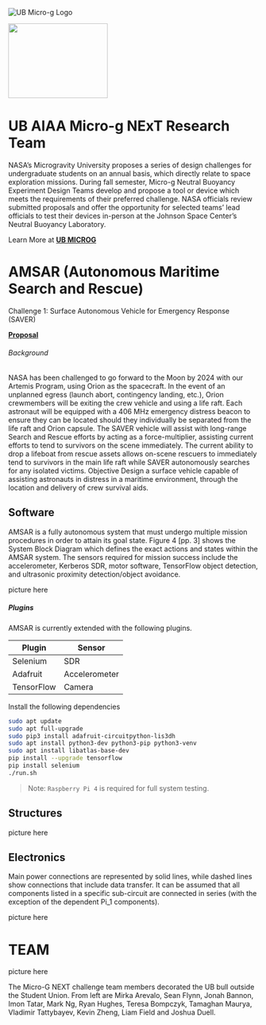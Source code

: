 ![UB Micro-g Logo](https://github.com/vtattyba/University-at-Buffalo-Micro-g-NExT-Team-/blob/master/Logo.png)

<img src="https://github.com/vtattyba/University-at-Buffalo-Micro-g-NExT-Team-/blob/master/Logo.png" width="200" height="150">

# UB AIAA Micro-g NExT Research Team
NASA’s Microgravity University proposes a series of design challenges for undergraduate students on an annual basis, which directly relate to space exploration missions. During fall semester, Micro-g Neutral Buoyancy Experiment Design Teams develop and propose a tool or device which meets the requirements of their preferred challenge. NASA officials review submitted proposals and offer the opportunity for selected teams’ lead officials to test their devices in-person at the Johnson Space Center’s Neutral Buoyancy Laboratory. 

Learn More at [**UB MICROG**](https://www.ubaiaa.org/microg.html)

# AMSAR (Autonomous Maritime Search and Rescue)
Challenge 1: Surface Autonomous Vehicle for Emergency Response (SAVER)

[**Proposal**](https://www.ubaiaa.org/docs/2021.pdf)

###### Background
NASA has been challenged to go forward to the Moon by 2024 with our Artemis Program, using
Orion as the spacecraft. In the event of an unplanned egress (launch abort, contingency landing, etc.), Orion crewmembers will be exiting the crew vehicle and using a life raft. Each astronaut will be equipped with a 406 MHz emergency distress beacon to ensure they can be located should they individually be separated from the life raft and Orion capsule. The SAVER vehicle will assist with long-range Search and Rescue efforts by acting as a force-multiplier, assisting current efforts to tend to survivors on the scene immediately. The current ability to drop a lifeboat from rescue assets allows on-scene rescuers to immediately tend to survivors in the main life raft while SAVER autonomously searches for any isolated victims. Objective Design a surface vehicle capable of assisting astronauts in distress in a maritime environment, through the location and delivery of crew survival aids.

## Software
AMSAR is a fully autonomous system that must undergo multiple mission procedures in order to
attain its goal state. Figure 4 [pp. 3] shows the System Block Diagram which defines the exact actions and states within the AMSAR system. The sensors required for mission success include the accelerometer, Kerberos SDR, motor software, TensorFlow object detection, and ultrasonic proximity detection/object avoidance.

picture here

##### Plugins

AMSAR is currently extended with the following plugins.

| Plugin | Sensor |
| ------ | ------ |
| Selenium | SDR |
| Adafruit | Accelerometer |
| TensorFlow | Camera |

Install the following dependencies
```sh
sudo apt update
sudo apt full-upgrade
sudo pip3 install adafruit-circuitpython-lis3dh
sudo apt install python3-dev python3-pip python3-venv
sudo apt install libatlas-base-dev 
pip install --upgrade tensorflow
pip install selenium
./run.sh
```
> Note: `Raspberry Pi 4` is required for full system testing.

## Structures
picture here

## Electronics
Main power connections are represented by solid lines, while dashed lines show connections that include data transfer. It can be assumed that all components listed in a specific sub-circuit are connected in series (with the exception of the dependent Pi_1 components).

picture here

# TEAM

picture here

The Micro-G NEXT challenge team members decorated the UB bull outside the Student Union. From left are Mirka Arevalo, Sean Flynn, Jonah Bannon, Imon Tatar, Mark Ng, Ryan Hughes, Teresa Bompczyk, Tamaghan Maurya, Vladimir Tattybayev, Kevin Zheng, Liam Field and Joshua Duell.
